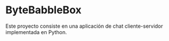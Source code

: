 # ByteBabbleBox
Este proyecto consiste en una aplicación de chat cliente-servidor implementada en Python.
